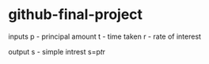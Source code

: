 # github-final-project
inputs
  p - principal amount
  t - time taken
  r - rate of interest
  
output
  s - simple intrest
  s=p*t*r
